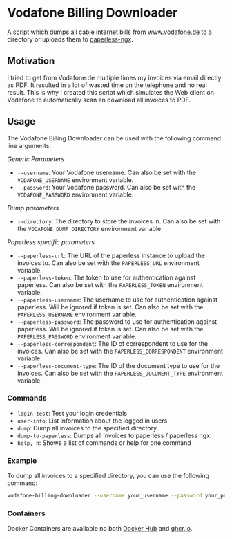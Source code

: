 # Vodafone Billing Downloader

A script which dumps all cable internet bills from www.vodafone.de to a directory or uploads them to [paperless-ngx](https://docs.paperless-ngx.com/).

## Motivation

I tried to get from Vodafone.de multiple times my invoices via email directly as PDF.
It resulted in a lot of wasted time on the telephone and no real result.
This is why I created this script which simulates the Web client on Vodafone to automatically scan an download all invoices to PDF.

## Usage

The Vodafone Billing Downloader can be used with the following command line arguments:

_Generic Parameters_

- `--username`: Your Vodafone username. Can also be set with the `VODAFONE_USERNAME` environment variable.
- `--password`: Your Vodafone password. Can also be set with the `VODAFONE_PASSWORD` environment variable.

_Dump parameters_

- `--directory`: The directory to store the invoices in. Can also be set with the `VODAFONE_DUMP_DIRECTORY` environment variable.

_Paperless specific parameters_

- `--paperless-url`: The URL of the paperless instance to upload the invoices to. Can also be set with the `PAPERLESS_URL` environment variable.
- `--paperless-token`: The token to use for authentication against paperless. Can also be set with the `PAPERLESS_TOKEN` environment variable.
- `--paperless-username`: The username to use for authentication against paperless. Will be ignored if token is set. Can also be set with the `PAPERLESS_USERNAME` environment variable.
- `--paperless-password`: The password to use for authentication against paperless. Will be ignored if token is set. Can also be set with the `PAPERLESS_PASSWORD` environment variable.
- `--paperless-correspondent`: The ID of correspondent to use for the invoices. Can also be set with the `PAPERLESS_CORRESPONDENT` environment variable.
- `--paperless-document-type`: The ID of the document type to use for the invoices. Can also be set with the `PAPERLESS_DOCUMENT_TYPE` environment variable.

### Commands

- `login-test`: Test your login credentials
- `user-info`: List information about the logged in users.
- `dump`: Dump all invoices to the specified directory.
- `dump-to-paperless`: Dumps all invoices to paperless / paperless ngx.
- `help, h`: Shows a list of commands or help for one command

### Example

To dump all invoices to a specified directory, you can use the following command:

```bash
vodafone-billing-downloader --username your_username --password your_password --directory /path/to/directory dump
```

### Containers

Docker Containers are available no both [Docker Hub](https://hub.docker.com/r/cbrand/vodafone-billing-downloader) and [ghcr.io](https://ghcr.io/cbrand/vodafone-billing-downloader).
